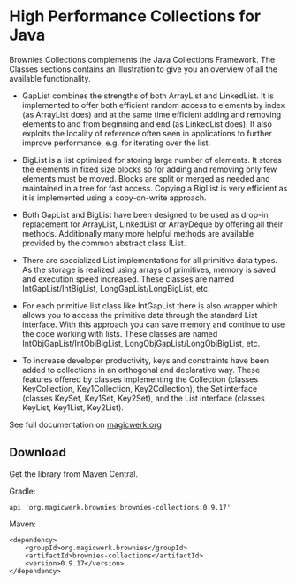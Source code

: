 # High Performance Collections for Java

Brownies Collections complements the Java Collections Framework. The Classes sections contains an illustration to give you an overview of all the available functionality.

- GapList combines the strengths of both ArrayList and LinkedList. It is implemented to offer both efficient random access to elements by index (as ArrayList does) and at the same time efficient adding and removing elements to and from beginning and end (as LinkedList does). It also exploits the locality of reference often seen in applications to further improve performance, e.g. for iterating over the list.

- BigList is a list optimized for storing large number of elements. It stores the elements in fixed size blocks so for adding and removing only few elements must be moved. Blocks are split or merged as needed and maintained in a tree for fast access. Copying a BigList is very efficient as it is implemented using a copy-on-write approach.

- Both GapList and BigList have been designed to be used as drop-in replacement for ArrayList, LinkedList or ArrayDeque by offering all their methods. Additionally many more helpful methods are available provided by the common abstract class IList.

- There are specialized List implementations for all primitive data types. As the storage is realized using arrays of primitives, memory is saved and execution speed increased. These classes are named IntGapList/IntBigList, LongGapList/LongBigList, etc.

- For each primitive list class like IntGapList there is also wrapper which allows you to access the primitive data through the standard List interface. With this approach you can save memory and continue to use the code working with lists. These classes are named IntObjGapList/IntObjBigList, LongObjGapList/LongObjBigList, etc.

- To increase developer productivity, keys and constraints have been added to collections in an orthogonal and declarative way. These features offered by classes implementing the Collection (classes KeyCollection, Key1Collection, Key2Collection), the Set interface (classes KeySet, Key1Set, Key2Set), and the List interface (classes KeyList, Key1List, Key2List).

See full documentation on [magicwerk.org](http://www.magicwerk.org/page-collections-overview.html)


## Download

Get the library from Maven Central.

Gradle:

```
api 'org.magicwerk.brownies:brownies-collections:0.9.17' 
```

Maven:

```
<dependency>
	<groupId>org.magicwerk.brownies</groupId>
	<artifactId>brownies-collections</artifactId>
	<version>0.9.17</version>
</dependency>
```

